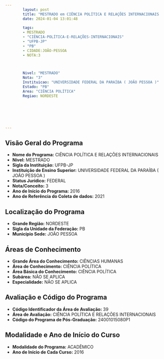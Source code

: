 ```yaml
---
        layout: post
        title: "MESTRADO em CIÊNCIA POLÍTICA E RELAÇÕES INTERNACIONAIS na UFPB-JP  "
        date: 2024-01-04 13:01:48
     
        tags:
        - MESTRADO
        - "CIÊNCIA-POLÍTICA-E-RELAÇÕES-INTERNACIONAIS"
        - "UFPB-JP"
        - "PB"
        - CIDADE:JOÃO-PESSOA
        - NOTA:3
        
       

        Nivel: "MESTRADO"
        Nota: "3"
        Instituicao: "UNIVERSIDADE FEDERAL DA PARAÍBA ( JOÃO PESSOA )"
        Estado: "PB"
        Area: "CIÊNCIA POLÍTICA"
        Regiao: NORDESTE
        
        
        
        
        
        
---
```

## Visão Geral do Programa
- **Nome do Programa:** CIÊNCIA POLÍTICA E RELAÇÕES INTERNACIONAIS
- **Nível:** MESTRADO
- **Sigla da Instituição:** UFPB-JP
- **Instituição de Ensino Superior:** UNIVERSIDADE FEDERAL DA PARAÍBA ( JOÃO PESSOA )
- **Status Jurídico:** FEDERAL
- **Nota/Conceito:** 3
- **Ano de Início do Programa:** 2016
- **Ano de Referência do Coleta de dados:** 2021

## Localização do Programa
- **Grande Região:** NORDESTE
- **Sigla da Unidade da Federação:** PB
- **Município Sede:** JOÃO PESSOA

## Áreas de Conhecimento
- **Grande Área do Conhecimento:** CIÊNCIAS HUMANAS
- **Área de Conhecimento:** CIÊNCIA POLÍTICA
- **Área Básica do Conhecimento:** CIÊNCIA POLÍTICA
- **Subárea:** NÃO SE APLICA
- **Especialidade:** NÃO SE APLICA

## Avaliação e Código do Programa
- **Código Identificador da Área de Avaliação:** 39
- **Área de Avaliação:** CIÊNCIA POLÍTICA E RELAÇÕES INTERNACIONAIS
- **Código do Programa de Pós-Graduação:** 24001015080P1


## Modalidade e Ano de Início do Curso
- **Modalidade do Programa:** ACADÊMICO
- **Ano de Início de Cada Curso:** 2016
